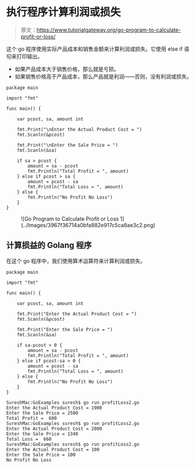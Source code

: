 # 执行程序计算利润或损失

> 原文：<https://www.tutorialgateway.org/go-program-to-calculate-profit-or-loss/>

这个 go 程序使用实际产品成本和销售金额来计算利润或损失。它使用 else if 语句来打印输出。

*   如果产品成本大于销售价格，那么就是亏损。
*   如果销售价格高于产品成本，那么产品就是利润——否则，没有利润或损失。

```
package main

import "fmt"

func main() {

    var pcost, sa, amount int

    fmt.Print("\nEnter the Actual Product Cost = ")
    fmt.Scanln(&pcost)

    fmt.Print("\nEnter the Sale Price = ")
    fmt.Scanln(&sa)

    if sa > pcost {
        amount = sa - pcost
        fmt.Println("Total Profit = ", amount)
    } else if pcost > sa {
        amount = pcost - sa
        fmt.Println("Total Loss = ", amount)
    } else {
        fmt.Println("No Profit No Loss")
    }
}
```

<figure class="wp-block-image size-large">![Go Program to Calculate Profit or Loss 1](../Images/3967f36714a0bfa882e917c5ca8ae3c2.png)</figure>

## 计算损益的 Golang 程序

在这个 go 程序中，我们使用算术运算符来计算利润或损失。

```
package main

import "fmt"

func main() {

    var pcost, sa, amount int

    fmt.Print("Enter the Actual Product Cost = ")
    fmt.Scanln(&pcost)

    fmt.Print("Enter the Sale Price = ")
    fmt.Scanln(&sa)

    if sa-pcost > 0 {
        amount = sa - pcost
        fmt.Println("Total Profit = ", amount)
    } else if pcost-sa > 0 {
        amount = pcost - sa
        fmt.Println("Total Loss = ", amount)
    } else {
        fmt.Println("No Profit No Loss")
    }
}
```

```
SureshMac:GoExamples suresh$ go run profitLoss2.go
Enter the Actual Product Cost = 1900
Enter the Sale Price = 2500
Total Profit =  600
SureshMac:GoExamples suresh$ go run profitLoss2.go
Enter the Actual Product Cost = 2000
Enter the Sale Price = 1340
Total Loss =  660
SureshMac:GoExamples suresh$ go run profitLoss2.go
Enter the Actual Product Cost = 100
Enter the Sale Price = 100
No Profit No Loss
```